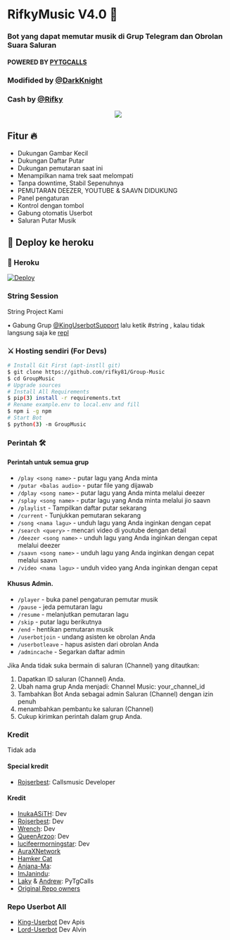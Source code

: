<h1 align="centre">RifkyMusic V4.0 🎵</h1>

### Bot yang dapat memutar musik di Grup Telegram dan Obrolan Suara Saluran
#### POWERED BY [PYTGCALLS](https://github.com/pytgcalls/pytgcalls)
### Modifided by [@DarkKnight](https://t.me/PacarFerdilla)
### Cash by [@Rifky](https://t.me/rifkyyyyyyyyyyyyyyyy)

<p align="center">
  <img src="https://telegra.ph/file/3c7889bafcc86adafc697.jpg">
</p>

<h2> Fitur 🔥 </h2>

- Dukungan Gambar Kecil
- Dukungan Daftar Putar
- Dukungan pemutaran saat ini
- Menampilkan nama trek saat melompati
- Tanpa downtime, Stabil Sepenuhnya
- PEMUTARAN DEEZER, YOUTUBE & SAAVN DIDUKUNG
- Panel pengaturan
- Kontrol dengan tombol
- Gabung otomatis Userbot
- Saluran Putar Musik

## 🚀 Deploy ke heroku

### 💜 Heroku

[![Deploy](https://www.herokucdn.com/deploy/button.svg)](https://heroku.com/deploy?template=https://github.com/rifky81/Group-Music)

### String Session
 
String Project Kami 

•  Gabung Grup [@KingUserbotSupport](https://t.me/KingUserbotSupport) lalu ketik #string , kalau tidak langsung saja ke [repl](https://repl.it/@apisuserbot/String-Session?v=1)

### ⚔ Hosting sendiri (For Devs) 
```sh
# Install Git First (apt-instll git)
$ git clone https://github.com/rifky81/Group-Music
$ cd GroupMusic
# Upgrade sources
# Install All Requirements 
$ pip(3) install -r requirements.txt
# Rename example.env to local.env and fill
$ npm i -g npm
# Start Bot 
$ python(3) -m GroupMusic
```

### Perintah  🛠
#### Perintah untuk semua grup

- `/play <song name>` - putar lagu yang Anda minta
- `/putar <balas audio>` - putar file yang dijawab
- `/dplay <song name>` - putar lagu yang Anda minta melalui deezer
- `/splay <song name>` - putar lagu yang Anda minta melalui jio saavn
- `/playlist` - Tampilkan daftar putar sekarang
- `/current` - Tunjukkan pemutaran sekarang
- `/song <nama lagu>` - unduh lagu yang Anda inginkan dengan cepat
- `/search <query>` - mencari video di youtube dengan detail
- `/deezer <song name>` - unduh lagu yang Anda inginkan dengan cepat melalui deezer
- `/saavn <song name>` - unduh lagu yang Anda inginkan dengan cepat melalui saavn
- `/video <nama lagu>` - unduh video yang Anda inginkan dengan cepat

#### Khusus Admin.
- `/player` - buka panel pengaturan pemutar musik
- `/pause` - jeda pemutaran lagu
- `/resume` - melanjutkan pemutaran lagu
- `/skip` - putar lagu berikutnya
- `/end` - hentikan pemutaran musik
- `/userbotjoin` - undang asisten ke obrolan Anda
- `/userbotleave` - hapus asisten dari obrolan Anda
- `/admincache` - Segarkan daftar admin

Jika Anda tidak suka bermain di saluran (Channel) yang ditautkan:
 1. Dapatkan ID saluran (Channel) Anda.
 2. Ubah nama grup Anda menjadi: Channel Music: your_channel_id
 3. Tambahkan Bot Anda sebagai admin Saluran (Channel) dengan izin penuh
 4. menambahkan pembantu ke saluran (Channel)
 5. Cukup kirimkan perintah dalam grup Anda.




### Kredit
Tidak ada

#### Special kredit
- [Rojserbest](http://github.com/rojserbes): Callsmusic Developer

#### Kredit
- [InukaASiTH](https://github.com/InukaAsith): Dev
- [Rojserbest](http://github.com/rojserbes): Dev
- [Wrench](https://github.com/EverythingSuckz/): Dev
- [QueenArzoo](https://github.com/QueenArzoo): Dev
- [lucifeermorningstar](https://github.com/lucifeermorningstar): Dev
- [AuraXNetwork](https://github.com/AuraXNetwork/AuraXMusicBot)
- [Hamker Cat](https://github.com/thehamkercat/)
- [Anjana-Ma](https://github.com/Anjana-Ma): 
- [ImJanindu](https://github.com/ImJanindu): 
- [Laky](https://github.com/Laky-64) & [Andrew](https://github.com/AndrewLaneX): PyTgCalls
- [Original Repo owners](https://github.com/suprojects/CallsMusic)

### Repo Userbot All
*  [King-Userbot](https://github.com/apisuserbot/King-Userbot) Dev Apis
*  [Lord-Userbot](https://github.com/Zora24/Lord-Userbot) Dev Alvin
